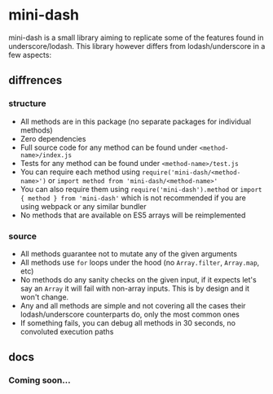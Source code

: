 # mini-dash

mini-dash is a small library aiming to replicate some of the features found in underscore/lodash. This library however differs from lodash/underscore in a few aspects:

## diffrences

### structure
* All methods are in this package (no separate packages for individual methods)
* Zero dependencies
* Full source code for any method can be found under `<method-name>/index.js`
* Tests for any method can be found under `<method-name>/test.js`
* You can require each method using `require('mini-dash/<method-name>')` or `import method from 'mini-dash/<method-name>'`
* You can also require them using `require('mini-dash').method` or `import { method } from 'mini-dash'` which is not recommended if you are using webpack or any similar bundler
* No methods that are available on ES5 arrays will be reimplemented

### source
* All methods guarantee not to mutate any of the given arguments
* All methods use `for` loops under the hood (no `Array.filter`, `Array.map`, etc)
* No methods do any sanity checks on the given input, if it expects let's say an `Array` it will fail with non-array inputs. This is by design and it won't change.
* Any and all methods are simple and not covering all the cases their lodash/underscore counterparts do, only the most common ones
* If something fails, you can debug all methods in 30 seconds, no convoluted execution paths

## docs
### Coming soon...